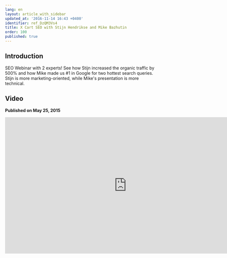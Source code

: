 ```yaml
---
lang: en
layout: article_with_sidebar
updated_at: '2016-11-14 16:43 +0400'
identifier: ref_DzQM3Vs4
title: X Cart SEO with Stijn Hendrikse and Mike Bazhutin
order: 100
published: true
---
```

## Introduction

SEO Webinar with 2 experts! See how Stijn increased the organic traffic by 500% and how Mike made us #1 in Google for two hottest search queries. Stijn is more marketing-oriented, while Mike's presentation is more technical. 

## Video
**Published on May 25, 2015**
<iframe class="youtube-player" type="text/html" style="width: 800px; height: 450px" src="https://www.youtube.com/embed/-A1Rn65y93U" frameborder="0"></iframe>
